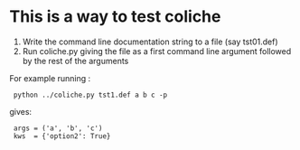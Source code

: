 # This is a way to test coliche

1. Write the command line documentation string to a file (say tst01.def)
2. Run coliche.py giving the file as a first command line argument
   followed by the rest of the arguments

For example running :
```
 python ../coliche.py tst1.def a b c -p
```
gives:
```
 args = ('a', 'b', 'c')
 kws  = {'option2': True}
```
